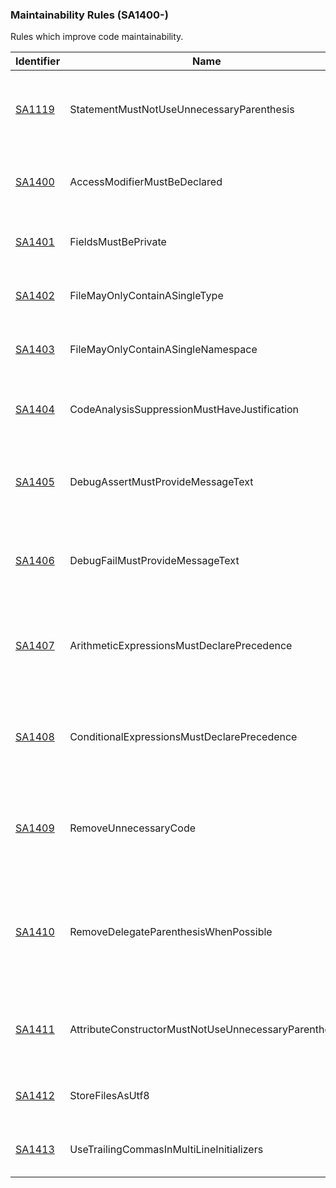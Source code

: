 ### Maintainability Rules (SA1400-)
Rules which improve code maintainability.

Identifier | Name | Description
-----------|------|------------
[SA1119](SA1119.md) | StatementMustNotUseUnnecessaryParenthesis | A C# statement contains parenthesis which are unnecessary and should be removed. 
[SA1400](SA1400.md) | AccessModifierMustBeDeclared | The access modifier for a C# element has not been explicitly defined. 
[SA1401](SA1401.md) | FieldsMustBePrivate | A field within a C# class has an access modifier other than private. 
[SA1402](SA1402.md) | FileMayOnlyContainASingleType | A C# code file contains more than one unique type. 
[SA1403](SA1403.md) | FileMayOnlyContainASingleNamespace | A C# code file contains more than one namespace. 
[SA1404](SA1404.md) | CodeAnalysisSuppressionMustHaveJustification | A Code Analysis SuppressMessage attribute does not include a justification. 
[SA1405](SA1405.md) | DebugAssertMustProvideMessageText | A call to Debug.Assert in C# code does not include a descriptive message. 
[SA1406](SA1406.md) | DebugFailMustProvideMessageText | A call to Debug.Fail in C# code does not include a descriptive message. 
[SA1407](SA1407.md) | ArithmeticExpressionsMustDeclarePrecedence | A C# statement contains a complex arithmetic expression which omits parenthesis around operators. 
[SA1408](SA1408.md) | ConditionalExpressionsMustDeclarePrecedence | A C# statement contains a complex conditional expression which omits parenthesis around operators. 
[SA1409](SA1409.md) | RemoveUnnecessaryCode | A C# file contains code which is unnecessary and can be removed without changing the overall logic of the code. 
[SA1410](SA1410.md) | RemoveDelegateParenthesisWhenPossible | A call to a C# anonymous method does not contain any method parameters, yet the statement still includes parenthesis. 
[SA1411](SA1411.md) | AttributeConstructorMustNotUseUnnecessaryParenthesis | An attribute declaration does not contain any parameters, yet it still includes parenthesis. 
[SA1412](SA1412.md) | StoreFilesAsUtf8 | The encoding of the file is not UTF-8 with byte order mark. 
[SA1413](SA1413.md) | UseTrailingCommasInMultiLineInitializers | A multi-line initializer should use a comma on the last item. 
